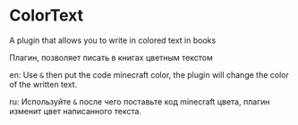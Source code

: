 # ColorText
A plugin that allows you to write in colored text in books

Плагин, позволяет писать в книгах цветным текстом

en: Use `&` then put the code minecraft color, the plugin will change the color of the written text.

ru: Используйте `&` после чего поставьте код minecraft цвета, плагин изменит цвет написанного текста.
